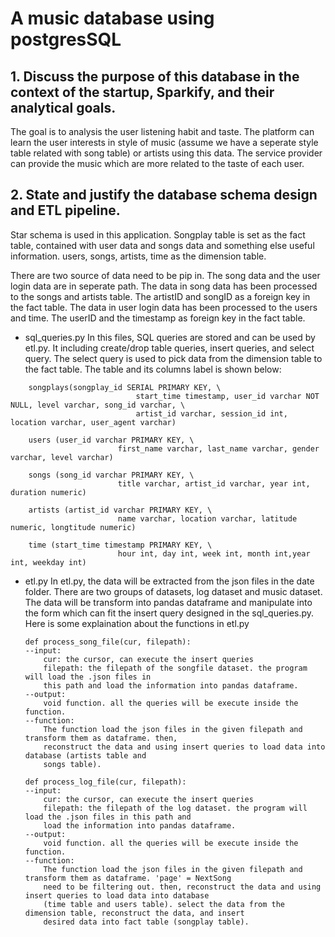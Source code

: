 # A music database using postgresSQL


## 1. Discuss the purpose of this database in the context of the startup, Sparkify, and their analytical goals.

The goal is to analysis the user listening habit and taste. The platform can learn the user interests in style of music (assume we have a seperate style table related with song table) or artists using this data. The service provider can provide the music which are more related to the taste of each user.


## 2. State and justify the database schema design and ETL pipeline.

Star schema is used in this application. Songplay table is set as the fact table, contained with user data and songs data and something else useful information. users, songs, artists, time as the dimension table. 

There are two source of data need to be pip in. The song data and the user login data are in seperate path. The data in song data has been processed to the songs and artists table. The artistID and songID as a foreign key in the fact table. The data in user login data has been processed to the users and time. The userID and the timestamp as foreign key in the fact table.

* sql_queries.py
	In this files, SQL queries are stored and can be used by etl.py. It including create/drop table queries, insert queries, and select query. The select query is used to pick data from the dimension table to the fact table. The table and its columns label is shown below:

```
	songplays(songplay_id SERIAL PRIMARY KEY, \
							start_time timestamp, user_id varchar NOT NULL, level varchar, song_id varchar, \
							artist_id varchar, session_id int, location varchar, user_agent varchar)

	users (user_id varchar PRIMARY KEY, \
						first_name varchar, last_name varchar, gender varchar, level varchar)

	songs (song_id varchar PRIMARY KEY, \
						title varchar, artist_id varchar, year int, duration numeric)

	artists (artist_id varchar PRIMARY KEY, \
						name varchar, location varchar, latitude numeric, longtitude numeric)

	time (start_time timestamp PRIMARY KEY, \
						hour int, day int, week int, month int,year int, weekday int)
```


* etl.py
	In etl.py, the data will be extracted from the json files in the date folder. There are two groups of datasets, log dataset and music dataset. The data will be transform into pandas dataframe and manipulate into the form which can fit the insert query designed in the sql_queries.py. Here is some explaination about the functions in etl.py
	```
	def process_song_file(cur, filepath):
	--input:
		cur: the cursor, can execute the insert queries
		filepath: the filepath of the songfile dataset. the program will load the .json files in 
		this path and load the information into pandas dataframe.
	--output:
		void function. all the queries will be execute inside the function.
	--function:
		The function load the json files in the given filepath and transform them as dataframe. then, 
		reconstruct the data and using insert queries to load data into database (artists table and 
		songs table).	
	```

	```
	def process_log_file(cur, filepath):
	--input:
		cur: the cursor, can execute the insert queries
		filepath: the filepath of the log dataset. the program will load the .json files in this path and
		load the information into pandas dataframe.
	--output:
		void function. all the queries will be execute inside the function.
	--function:
		The function load the json files in the given filepath and transform them as dataframe. 'page' = NextSong 
		need to be filtering out. then, reconstruct the data and using insert queries to load data into database 
		(time table and users table). select the data from the dimension table, reconstruct the data, and insert 
		desired data into fact table (songplay table).
	```

